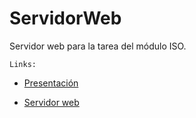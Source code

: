 # ServidorWeb
Servidor web para la tarea del módulo ISO.

~~~
Links:
~~~
* [Presentación](https://angelduranc.github.io/ServidorWeb/)

* [Servidor web](trabajoiso.ddns.net)

